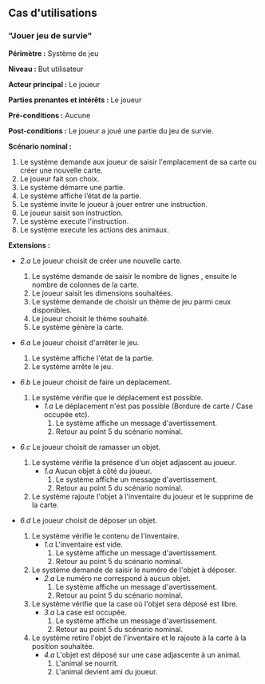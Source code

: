 ## Cas d'utilisations


### "Jouer jeu de survie"

**Périmètre :** Système de jeu

**Niveau :** But utilisateur

**Acteur principal :** Le joueur

**Parties prenantes et intérêts :** Le joueur

**Pré-conditions :** Aucune

**Post-conditions :** Le joueur a joué une partie du jeu de survie.

**Scénario nominal :**

1. Le système demande aux joueur de saisir l'emplacement de sa carte ou créer une nouvelle carte.
2. Le joueur fait son choix.
3. Le système démarre une partie.
4. Le système affiche l’état de la partie.
5. Le système invite le joueur à jouer entrer une instruction.
6. Le joueur saisit son instruction.
7. Le système execute l'instruction.
8. Le système execute les actions des animaux.



**Extensions :**


- *2.a* Le joueur choisit de créer une nouvelle carte.
    1. Le système demande de saisir le nombre de lignes , ensuite le nombre de colonnes de la carte.
    2. Le joueur saisit les dimensions souhaitées.
    3. Le système demande de choisir un thème de jeu parmi ceux disponibles.
    4. Le joueur choisit le thème souhaité.
    5. Le système génère la carte.

- *6.a* Le joueur choisit d'arrêter le jeu.
    1. Le système affiche l'état de la partie.
    2. Le système arrête le jeu.

- *6.b* Le joueur choisit de faire un déplacement.
    1. Le système vérifie que le déplacement est possible.
        - *1.a* Le déplacement n'est pas possible (Bordure de carte / Case occupée etc).
            1. Le système affiche un message d'avertissement.
            2. Retour au point 5 du scénario nominal.  
- *6.c* Le joueur choisit de ramasser un objet.
    1. Le système vérifie la présence d'un objet adjascent au joueur.
        - *1.a* Aucun objet à côté du joueur.
            1. Le système affiche un message d'avertissement.
            2. Retour au point 5 du scénario nominal.  
    2. Le système rajoute l'objet à l'inventaire du joueur et le supprime de la carte.

- *6.d* Le joueur choisit de déposer un objet.
    1. Le système vérifie le contenu de l'inventaire.
        - *1.a* L'inventaire est vide.
            1. Le système affiche un message d'avertissement.
            2. Retour au point 5 du scénario nominal.  
    2. Le système demande de saisir le numéro de l'objet à déposer.
        - *2.a* Le numéro ne correspond à aucun objet.
            1. Le système affiche un message d'avertissement.
            2. Retour au point 5 du scénario nominal.  
    3. Le système vérifie que la case où l'objet sera déposé est libre.
        - *3.a* La case est occupée.
            1. Le système affiche un message d'avertissement.
            2. Retour au point 5 du scénario nominal. 
    4. Le système retire l'objet de l'inventaire et le rajoute à la carte à la position souhaitée.
        - *4.a* L'objet est déposé sur une case adjascente à un animal.
            1. L'animal se nourrit.
            2. L'animal devient ami du joueur.

            

